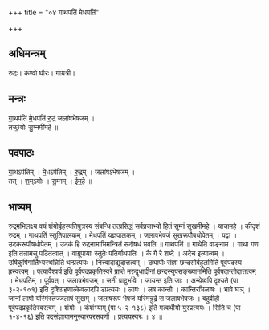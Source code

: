 +++
title = "०४ गाथपतिं मेधपतिं"

+++
## अधिमन्त्रम्
रुद्रः। कण्वो घौरः। गायत्री।

## मन्त्रः
गा॒थप॑तिं मे॒धप॑तिं रु॒द्रं जला॑षभेषजम् ।  
तच्छं॒योः सु॒म्नमी॑महे ॥

## पदपाठः
गा॒थऽप॑तिम् । मे॒धऽप॑तिम् । रु॒द्रम् । जला॑षऽभेषजम् ।  
तत् । श॒म्ऽयोः । सु॒म्नम् । ई॒म॒हे॒ ॥

## भाष्यम्
रुद्रमभिलक्ष्य वयं शंयोर्बृहस्पतिपुत्रस्य संबन्धि तत्प्रसिद्धं सर्वप्रजाभ्यो हितं सुम्नं सुखमीमहे । याचामहे । कीदृशं रुद्रम् । गाथपतिं स्तुतिपालकम् । मेधपतिं यज्ञपालकम् । जलाषभेषजं सुखरूपौषधोपेतम् । यद्वा । उदकरूपौषधोपेतम् । उदकं हि रुद्रनामाभिमन्त्रितं सदौषधं भवति ॥ गाथपतिं ॥ गाथेति वाङ्नाम । गाथा गण इति तन्नामसु पठितत्वात् । वाग्रूपायाः स्तुतेः पतिर्गाथपतिः । कै गै रै शब्दे । अदेच इत्यात्वम् । उषिकुषिगार्तिभ्यस्थन्निति थन्प्रत्ययः । नित्त्वादाद्युदात्तत्वम् । ङ्यापोः संज्ञा छन्दसोर्बहुलमिति पूर्वपदस्य ह्रस्वत्वम् । पत्यावैश्वर्य इति पूर्वपदप्रकृतिस्वरे प्राप्ते मरुद्वृधादीनां छन्दस्युपसङ्ख्यानमिति पूर्वपदान्तोदात्तत्वम् । मेधपतिम् । पूर्ववत् । जलाषभेषजम् । जनी प्रादुर्भावे । जायन्त इति जाः । अन्येष्वपि दृश्यते (पा ३-२-१०१) इति दृशिग्रहणात्केवलादपि डप्रत्ययः । लाषः । लष कान्तौ । कान्तिरभिलाषः । भावे घञ् । जानां लाषो यस्मिंस्तज्जलाषं सुखम् । जलाषरूपं भेषजं यस्मिन्रुद्रे स जलाषभेषजः । बहुव्रीहौ पूर्वपदप्रकृतिस्वरत्वम् । शंयोः । कंशंभ्याम् (पा ५-२-१३८) इति मत्वर्थीयो युस्प्रत्ययः । सिति च (पा १-४-१६) इति पदसंज्ञायामनुस्वारपरसवर्णौ । प्रत्ययस्वरः ॥ ४ ॥